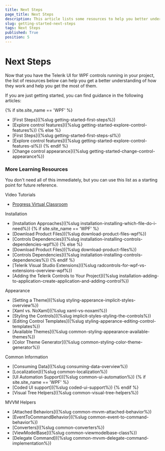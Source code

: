 ```yaml
---
title: Next Steps
page_title: Next Steps
description: This article lists some resources to help you better understand of how the controls from the Telerik UI for {{ site.framework_name }} suite work and help you get the most of them.
slug: getting-started-next-steps
tags: Next Steps
published: True
position: 5
---
```


# Next Steps

Now that you have the Telerik UI for WPF controls running in your project, the list of resources below can help you get a better understanding of how they work and help you get the most of them.

If you are just getting started, you can find guidance in the following articles:

{% if site.site_name == 'WPF' %}
* [First Steps]({%slug getting-started-first-steps%})
* [Explore control features]({%slug getting-started-explore-control-features%})
{% else %}
* [First Steps]({%slug getting-started-first-steps-sl%})
* [Explore control features]({%slug getting-started-explore-control-features-sl%})
{% endif %}
* [Change control appearance]({%slug getting-started-change-control-appearance%})

### More Learning Resources

You don't need all of this immediately, but you can use this list as a starting point for future reference. 

Video Tutorials
* [Progress Virtual Classroom](https://www.telerik.com/account/support/virtual-classroom)

Installation
* [Installation Approaches]({%slug installation-installing-which-file-do-i-need%})
{% if site.site_name == 'WPF' %}
* [Download Product Files]({%slug download-product-files-wpf%})
* [Controls Dependencies]({%slug installation-installing-controls-dependencies-wpf%})
{% else %}
* [Download Product Files]({%slug download-product-files%})
* [Controls Dependencies]({%slug installation-installing-controls-dependencies%})
{% endif %}
* [Telerik Visual Studio Extensions]({%slug radcontrols-for-wpf-vs-extensions-overview-wpf%}) 
* [Adding the Telerik Controls to Your Project]({%slug installation-adding-to-application-create-application-and-adding-control%})

Appearance
* [Setting a Theme]({%slug styling-apperance-implicit-styles-overview%})
* [Xaml vs. NoXaml]({%slug xaml-vs-noxaml%})
* [Styling the Controls]({%slug implicit-styles-styling-the-controls%})
* [Editing Control Templates]({%slug styling-apperance-editing-control-templates%})
* [Available Themes]({%slug common-styling-appearance-available-themes%})
* [Color Theme Generator]({%slug common-styling-color-theme-generator%})

Common Information
* [Consuming Data]({%slug consuming-data-overview%})
* [Localization]({%slug common-localization%})
* [UI Automation Support]({%slug common-ui-automation%})
{% if site.site_name == 'WPF' %}
* [Coded UI support]({%slug coded-ui-support%})
{% endif %}
* [Visual Tree Helpers]({%slug common-visual-tree-helpers%})

MVVM Helpers
* [Attached Behaviors]({%slug common-mvvm-attached-behavior%})
* [EventToCommandBehavior]({%slug common-event-to-command-behavior%})
* [Converters]({%slug common-converters%})
* [ViewModelBase]({%slug common-viewmodelbase-class%})
* [Delegate Command]({%slug common-mvvm-delegate-command-implementation%})
